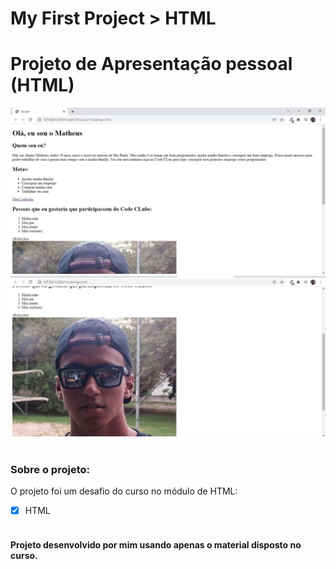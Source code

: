# My First Project > HTML

# Projeto de Apresentação pessoal (HTML)




<img src="./assets/html.eu.1.jfif" alt="Resultado-Imagem">
<img src="./assets/html.eu.2.jfif" alt="Resultado-Imagem"> <br> <br>



### Sobre o projeto:

O projeto foi um desafio do curso no módulo de HTML:

- [x] HTML
<br><br>


<h4> Projeto desenvolvido por mim usando apenas o material disposto no curso.
